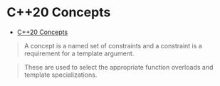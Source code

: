 # C++20 Concepts

- [C++20 Concepts](#c20-concepts)

> A concept is a named set of constraints and a constraint is a requirement for a template argument. 

> These are used to select the appropriate function overloads and template specializations.


